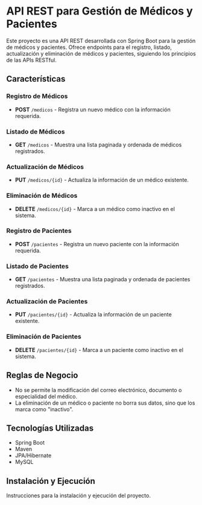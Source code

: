 # API REST para Gestión de Médicos y Pacientes

Este proyecto es una API REST desarrollada con Spring Boot para la gestión de médicos y pacientes. Ofrece endpoints para el registro, listado, actualización y eliminación de médicos y pacientes, siguiendo los principios de las APIs RESTful.

## Características

### Registro de Médicos
- **POST** `/medicos` - Registra un nuevo médico con la información requerida.

### Listado de Médicos
- **GET** `/medicos` - Muestra una lista paginada y ordenada de médicos registrados.

### Actualización de Médicos
- **PUT** `/medicos/{id}` - Actualiza la información de un médico existente.

### Eliminación de Médicos
- **DELETE** `/medicos/{id}` - Marca a un médico como inactivo en el sistema.

### Registro de Pacientes
- **POST** `/pacientes` - Registra un nuevo paciente con la información requerida.

### Listado de Pacientes
- **GET** `/pacientes` - Muestra una lista paginada y ordenada de pacientes registrados.

### Actualización de Pacientes
- **PUT** `/pacientes/{id}` - Actualiza la información de un paciente existente.

### Eliminación de Pacientes
- **DELETE** `/pacientes/{id}` - Marca a un paciente como inactivo en el sistema.

## Reglas de Negocio
- No se permite la modificación del correo electrónico, documento o especialidad del médico.
- La eliminación de un médico o paciente no borra sus datos, sino que los marca como "inactivo".

## Tecnologías Utilizadas
- Spring Boot
- Maven
- JPA/Hibernate
- MySQL

## Instalación y Ejecución
Instrucciones para la instalación y ejecución del proyecto.